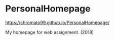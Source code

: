 # PersonalHomepage

https://chromato99.github.io/PersonalHomepage/

My homepage for web assignment. (2018)
